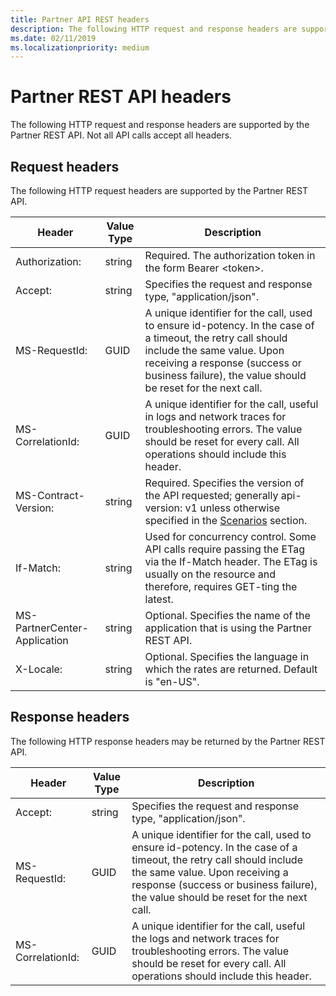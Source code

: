 ```yaml
---
title: Partner API REST headers
description: The following HTTP request and response headers are supported by the Partner REST API.
ms.date: 02/11/2019
ms.localizationpriority: medium
---
```


# Partner REST API headers

The following HTTP request and response headers are supported by the Partner REST API. Not all API calls accept all headers.

## <span id="Request_headers"/><span id="request_headers"/><span id="REQUEST_HEADERS"/>Request headers

The following HTTP request headers are supported by the Partner 
REST API.

| Header                       | Value Type | Description                                                                            |
|------------------------------|------------|----------------------------------------------------------------------------------------|
| Authorization:               | string     | Required. The authorization token in the form Bearer &lt;token&gt;.                    |
| Accept:                      | string     | Specifies the request and response type, "application/json".                           |
| MS-RequestId:                | GUID       | A unique identifier for the call, used to ensure id-potency. In the case of a timeout, the retry call should include the same value. Upon receiving a response (success or business failure), the value should be reset for the next call. |
| MS-CorrelationId:            | GUID       | A unique identifier for the call, useful in logs and network traces for troubleshooting errors. The value should be reset for every call. All operations should include this header. |
| MS-Contract-Version:         | string     | Required. Specifies the version of the API requested; generally api-version: v1 unless otherwise specified in the [Scenarios](scenarios.md) section. |
| If-Match:                    | string     | Used for concurrency control. Some API calls require passing the ETag via the If-Match header. The ETag is usually on the resource and therefore, requires GET-ting the latest. |
| MS-PartnerCenter-Application | string     | Optional. Specifies the name of the application that is using the Partner REST API.    |
| X-Locale:                    | string     | Optional. Specifies the language in which the rates are returned. Default is "en-US".  |

## <span id="Response_headers"/><span id="response_headers"/><span id="RESPONSE_HEADERS"/>Response headers

The following HTTP response headers may be returned by the Partner REST API.

| Header            | Value Type | Description                                                                                      |
|-------------------|------------|--------------------------------------------------------------------------------------------------|
| Accept:           | string     | Specifies the request and response type, "application/json".                                     |
| MS-RequestId:     | GUID       | A unique identifier for the call, used to ensure id-potency. In the case of a timeout, the retry call should include the same value. Upon receiving a response (success or business failure), the value should be reset for the next call. |
| MS-CorrelationId: | GUID       | A unique identifier for the call, useful the logs and network traces for troubleshooting errors. The value should be reset for every call. All operations should include this header.                                                |
